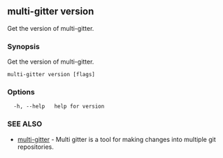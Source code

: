 ## multi-gitter version

Get the version of multi-gitter.

### Synopsis

Get the version of multi-gitter.

```
multi-gitter version [flags]
```

### Options

```
  -h, --help   help for version
```

### SEE ALSO

* [multi-gitter](multi-gitter.md)	 - Multi gitter is a tool for making changes into multiple git repositories.

